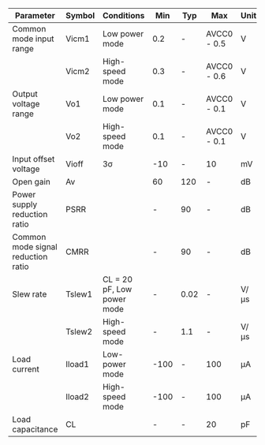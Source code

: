 <!--
 Copyright (c) 2024 David Such
 
 This software is released under the MIT License.
 https://opensource.org/licenses/MIT
-->

| Parameter                           | Symbol | Conditions           | Min   | Typ  | Max          | Unit  |
|-------------------------------------|--------|----------------------|-------|------|--------------|-------|
| Common mode input range             | Vicm1  | Low power mode       | 0.2   | -    | AVCC0 - 0.5  | V     |
|                                     | Vicm2  | High-speed mode      | 0.3   | -    | AVCC0 - 0.6  | V     |
| Output voltage range                | Vo1    | Low power mode       | 0.1   | -    | AVCC0 - 0.1  | V     |
|                                     | Vo2    | High-speed mode      | 0.1   | -    | AVCC0 - 0.1  | V     |
| Input offset voltage                | Vioff  | 3σ                   | -10   | -    | 10           | mV    |
| Open gain                           | Av     |                      | 60    | 120  | -            | dB    |
| Power supply reduction ratio        | PSRR   |                      | -     | 90   | -            | dB    |
| Common mode signal reduction ratio  | CMRR   |                      | -     | 90   | -            | dB    |
| Slew rate                           | Tslew1 | CL = 20 pF, Low power mode  | -     | 0.02 | -    | V/µs  |
|                                     | Tslew2 | High-speed mode      | -     | 1.1  | -            | V/µs  |
| Load current                        | Iload1 | Low-power mode       | -100  | -    | 100          | µA    |
|                                     | Iload2 | High-speed mode      | -100  | -    | 100          | µA    |
| Load capacitance                    | CL     |                      | -     | -    | 20           | pF    |